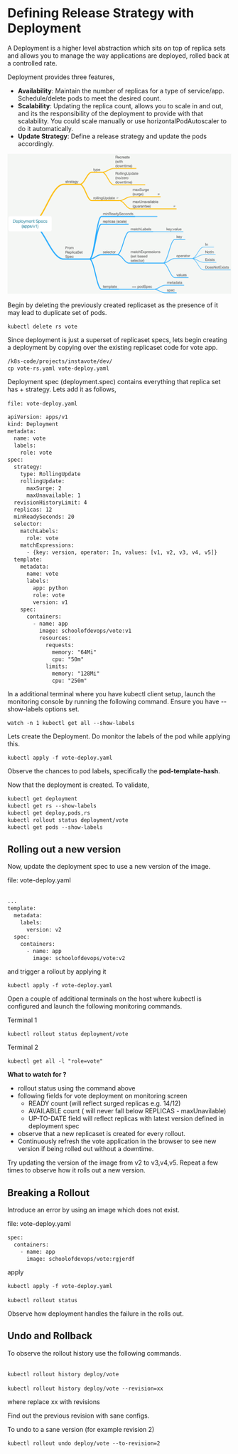 # Defining Release Strategy with  Deployment

A Deployment is a higher level abstraction which sits on top of replica sets and allows you to manage the way applications are deployed, rolled back at a controlled rate.

Deployment provides three features,

  * **Availability**: Maintain the number of replicas for a type of service/app. Schedule/delete pods to meet the desired count.
  * **Scalability**: Updating the replica count, allows you to scale in and out, and its the responsibility of the deployment to provide with that scalability. You could scale manually or use horizontalPodAutoscaler to do it automatically.  
  * **Update Strategy**: Define a release strategy and update the pods accordingly.

![deployment specs mindmap](images/deployment_mindmap.png)

Begin by deleting the previously created replicaset as the presence of it may lead to duplicate set of pods. 

```
kubectl delete rs vote
```

Since deployment is just a superset of replicaset specs, lets begin  creating  a deployment by copying over the existing replicaset code for vote app.

```
/k8s-code/projects/instavote/dev/
cp vote-rs.yaml vote-deploy.yaml
```


Deployment spec (deployment.spec) contains everything that replica set has + strategy. Lets add it as follows,

`file: vote-deploy.yaml`

```
apiVersion: apps/v1
kind: Deployment
metadata:
  name: vote
  labels:
    role: vote
spec:
  strategy:
    type: RollingUpdate
    rollingUpdate:
      maxSurge: 2
      maxUnavailable: 1
  revisionHistoryLimit: 4
  replicas: 12
  minReadySeconds: 20
  selector:
    matchLabels:
      role: vote
    matchExpressions:
      - {key: version, operator: In, values: [v1, v2, v3, v4, v5]}
  template:
    metadata:
      name: vote
      labels:
        app: python
        role: vote
        version: v1
    spec:
      containers:
        - name: app
          image: schoolofdevops/vote:v1
          resources:
            requests:
              memory: "64Mi"
              cpu: "50m"
            limits:
              memory: "128Mi"
              cpu: "250m"
```


In a additional terminal where you have kubectl client setup, launch the monitoring console by running the following command. Ensure you have --show-labels options set.
```
watch -n 1 kubectl get all --show-labels
```


Lets  create the Deployment. Do monitor the labels of the pod while applying this.

```
kubectl apply -f vote-deploy.yaml

```

Observe the chances to pod labels, specifically the **pod-template-hash**.


Now that the deployment is created. To validate,

```
kubectl get deployment
kubectl get rs --show-labels
kubectl get deploy,pods,rs
kubectl rollout status deployment/vote
kubectl get pods --show-labels
```


## Rolling out a new version

Now, update the deployment spec to use a new version of the image.

file: vote-deploy.yaml
```

...
template:
  metadata:
    labels:
      version: v2   
  spec:
    containers:
      - name: app
        image: schoolofdevops/vote:v2

```

and trigger a rollout by applying it

```
kubectl apply -f vote-deploy.yaml
```

Open a couple of additional terminals on the host where kubectl is configured and launch the following monitoring commands.

Terminal 1
```
kubectl rollout status deployment/vote
```


Terminal 2
```
kubectl get all -l "role=vote"
```

**What to watch for ?**

  * rollout status using the command above
  * following fields for vote deployment on monitoring screen
    * READY count (will reflect surged replicas e.g. 14/12)
    * AVAILABLE count ( will never fall below REPLICAS - maxUnavilable)
    * UP-TO-DATE field will reflect replicas with latest version defined in deployment spec
  * observe that a new replicaset is created for every rollout.  
  * Continuously refresh the vote application in the browser to see new version if being rolled out without a downtime.  

Try updating the version of the image from v2 to v3,v4,v5. Repeat a few times to observe how it rolls out a new version.  

## Breaking a Rollout  

Introduce an error by using an image which does not exist.

file: vote-deploy.yaml
```
spec:
  containers:
    - name: app
      image: schoolofdevops/vote:rgjerdf

```

apply

```
kubectl apply -f vote-deploy.yaml

kubectl rollout status
```

Observe how  deployment handles the failure in the rolls out.

## Undo and Rollback

To observe  the rollout history use the following commands.

```

kubectl rollout history deploy/vote

kubectl rollout history deploy/vote --revision=xx
```

where replace xx with revisions

Find out the previous revision with sane configs.

To undo to a sane version (for example revision 2)

```
kubectl rollout undo deploy/vote --to-revision=2
```
